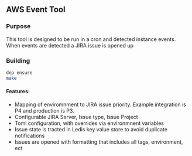 ## AWS Event Tool


### Purpose

This tool is designed to be run in a cron and detected instance events.  When events are detected a JIRA issue is opened up

### Building

```bash
dep ensure
make
```

#### Features:

* Mapping of enviromnment to JIRA issue priority.  Example integration is P4 and production is P3.
* Configurable JIRA Server, Issue type, Issue Project
* Toml configuration, with overrides via environmnent variables
* Issue state is tracted in Ledis key value store to avoid duplicate notifications
* Issues are opened with formatting that includes all tags, environment, ect